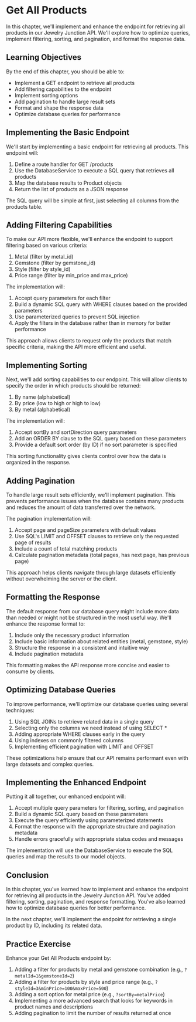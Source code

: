 # Get All Products

In this chapter, we'll implement and enhance the endpoint for retrieving all products in our Jewelry Junction API. We'll explore how to optimize queries, implement filtering, sorting, and pagination, and format the response data.

## Learning Objectives

By the end of this chapter, you should be able to:
- Implement a GET endpoint to retrieve all products
- Add filtering capabilities to the endpoint
- Implement sorting options
- Add pagination to handle large result sets
- Format and shape the response data
- Optimize database queries for performance

## Implementing the Basic Endpoint

We'll start by implementing a basic endpoint for retrieving all products. This endpoint will:

1. Define a route handler for GET /products
2. Use the DatabaseService to execute a SQL query that retrieves all products
3. Map the database results to Product objects
4. Return the list of products as a JSON response

The SQL query will be simple at first, just selecting all columns from the products table.

## Adding Filtering Capabilities

To make our API more flexible, we'll enhance the endpoint to support filtering based on various criteria:

1. Metal (filter by metal_id)
2. Gemstone (filter by gemstone_id)
3. Style (filter by style_id)
4. Price range (filter by min_price and max_price)

The implementation will:
1. Accept query parameters for each filter
2. Build a dynamic SQL query with WHERE clauses based on the provided parameters
3. Use parameterized queries to prevent SQL injection
4. Apply the filters in the database rather than in memory for better performance

This approach allows clients to request only the products that match specific criteria, making the API more efficient and useful.

## Implementing Sorting

Next, we'll add sorting capabilities to our endpoint. This will allow clients to specify the order in which products should be returned:

1. By name (alphabetical)
2. By price (low to high or high to low)
3. By metal (alphabetical)

The implementation will:
1. Accept sortBy and sortDirection query parameters
2. Add an ORDER BY clause to the SQL query based on these parameters
3. Provide a default sort order (by ID) if no sort parameter is specified

This sorting functionality gives clients control over how the data is organized in the response.

## Adding Pagination

To handle large result sets efficiently, we'll implement pagination. This prevents performance issues when the database contains many products and reduces the amount of data transferred over the network.

The pagination implementation will:
1. Accept page and pageSize parameters with default values
2. Use SQL's LIMIT and OFFSET clauses to retrieve only the requested page of results
3. Include a count of total matching products
4. Calculate pagination metadata (total pages, has next page, has previous page)

This approach helps clients navigate through large datasets efficiently without overwhelming the server or the client.

## Formatting the Response

The default response from our database query might include more data than needed or might not be structured in the most useful way. We'll enhance the response format to:

1. Include only the necessary product information
2. Include basic information about related entities (metal, gemstone, style)
3. Structure the response in a consistent and intuitive way
5. Include pagination metadata

This formatting makes the API response more concise and easier to consume by clients.

## Optimizing Database Queries

To improve performance, we'll optimize our database queries using several techniques:

1. Using SQL JOINs to retrieve related data in a single query
2. Selecting only the columns we need instead of using SELECT *
3. Adding appropriate WHERE clauses early in the query
4. Using indexes on commonly filtered columns
5. Implementing efficient pagination with LIMIT and OFFSET

These optimizations help ensure that our API remains performant even with large datasets and complex queries.

## Implementing the Enhanced Endpoint

Putting it all together, our enhanced endpoint will:

1. Accept multiple query parameters for filtering, sorting, and pagination
2. Build a dynamic SQL query based on these parameters
3. Execute the query efficiently using parameterized statements
4. Format the response with the appropriate structure and pagination metadata
5. Handle errors gracefully with appropriate status codes and messages

The implementation will use the DatabaseService to execute the SQL queries and map the results to our model objects.

## Conclusion

In this chapter, you've learned how to implement and enhance the endpoint for retrieving all products in the Jewelry Junction API. You've added filtering, sorting, pagination, and response formatting. You've also learned how to optimize database queries for better performance.

In the next chapter, we'll implement the endpoint for retrieving a single product by ID, including its related data.

## Practice Exercise

Enhance your Get All Products endpoint by:
1. Adding a filter for products by metal and gemstone combination (e.g., `?metalId=1&gemstoneId=2`)
2. Adding a filter for products by style and price range (e.g., `?styleId=3&minPrice=100&maxPrice=500`)
3. Adding a sort option for metal price (e.g., `?sortBy=metalPrice`)
4. Implementing a more advanced search that looks for keywords in product names and descriptions
5. Adding pagination to limit the number of results returned at once